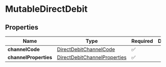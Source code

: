 # MutableDirectDebit



## Properties

| Name | Type | Required | Description |
| ------------ | ------------- | ------------- | ------------- |
| **channelCode** | [DirectDebitChannelCode](DirectDebitChannelCode.md) | ✅ |  |
**channelProperties** | [DirectDebitChannelProperties](DirectDebitChannelProperties.md) | ✅ |  |


